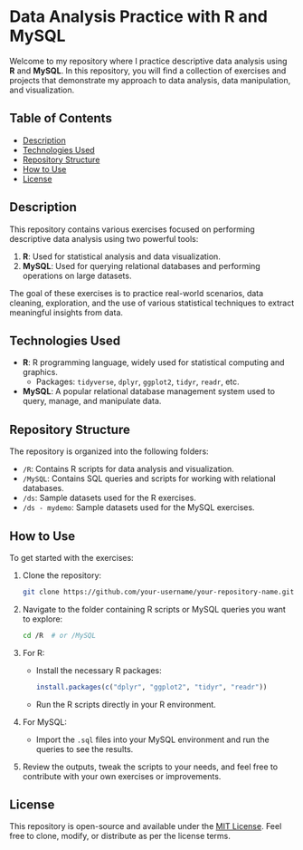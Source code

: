 # Data Analysis Practice with R and MySQL

Welcome to my repository where I practice descriptive data analysis using **R** and **MySQL**. In this repository, you will find a collection of exercises and projects that demonstrate my approach to data analysis, data manipulation, and visualization.

## Table of Contents

- [Description](#description)
- [Technologies Used](#technologies-used)
- [Repository Structure](#repository-structure)
- [How to Use](#how-to-use)
- [License](#license)

## Description

This repository contains various exercises focused on performing descriptive data analysis using two powerful tools:
1. **R**: Used for statistical analysis and data visualization.
2. **MySQL**: Used for querying relational databases and performing operations on large datasets.

The goal of these exercises is to practice real-world scenarios, data cleaning, exploration, and the use of various statistical techniques to extract meaningful insights from data.

## Technologies Used

- **R**: R programming language, widely used for statistical computing and graphics.
  - Packages: `tidyverse`, `dplyr`, `ggplot2`, `tidyr`, `readr`, etc.
- **MySQL**: A popular relational database management system used to query, manage, and manipulate data.

## Repository Structure

The repository is organized into the following folders:

- `/R`: Contains R scripts for data analysis and visualization.
- `/MySQL`: Contains SQL queries and scripts for working with relational databases.
- `/ds`: Sample datasets used for the R exercises.
- `/ds - mydemo`: Sample datasets used for the MySQL exercises.

## How to Use

To get started with the exercises:

1. Clone the repository:
   ```bash
   git clone https://github.com/your-username/your-repository-name.git
   ```
   
2. Navigate to the folder containing R scripts or MySQL queries you want to explore:
   ```bash
   cd /R  # or /MySQL
   ```

3. For R:
   - Install the necessary R packages:
     ```R
     install.packages(c("dplyr", "ggplot2", "tidyr", "readr"))
     ```
   - Run the R scripts directly in your R environment.

4. For MySQL:
   - Import the `.sql` files into your MySQL environment and run the queries to see the results.

5. Review the outputs, tweak the scripts to your needs, and feel free to contribute with your own exercises or improvements.

## License

This repository is open-source and available under the [MIT License](LICENSE). Feel free to clone, modify, or distribute as per the license terms.
